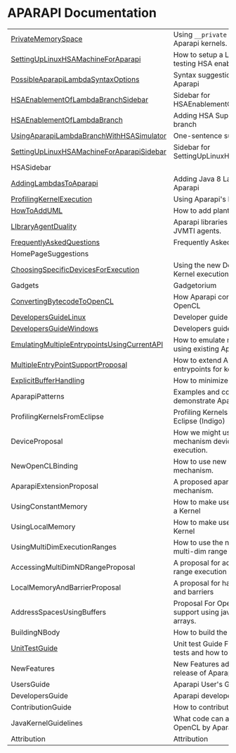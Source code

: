 APARAPI Documentation
======================

| | |
|----------------|------|
| [PrivateMemorySpace](PrivateMemorySpace.md)| Using `__private` memory space in Aparapi kernels. |
| [SettingUpLinuxHSAMachineForAparapi](SettingUpLinuxHSAMachineForAparapi.md) | How to setup a Linux HSA machine for testing HSA enabled Aparapi |
| [PossibleAparapiLambdaSyntaxOptions](PossibleAparapiLambdaSyntaxOptions.md) | Syntax suggestions for HSA enabled Aparapi |
| [HSAEnablementOfLambdaBranchSidebar](HSAEnablementOfLambdaBranchSidebar.md)| Sidebar for HSAEnablementOfLambdaBranchAparapi|
| [HSAEnablementOfLambdaBranch](HSAEnablementOfLambdaBranch.md)	| Adding HSA Support to Aparapi lambda branch	|
| [UsingAparapiLambdaBranchWithHSASimulator](UsingAparapiLambdaBranchWithHSASimulator.md) | One-sentence summary of this page. |
| [SettingUpLinuxHSAMachineForAparapiSidebar](SettingUpLinuxHSAMachineForAparapiSidebar.md) | Sidebar for SettingUpLinuxHSAMachineForAparapi |
| HSASidebar | |
| [AddingLambdasToAparapi](AddingLambdasToAparapi.md) | Adding Java 8 Lambda Support to Aparapi |
| [ProfilingKernelExecution](ProfilingKernelExecution.md) | Using Aparapi's built in profiling APIs |
| [HowToAddUML](HowToAddUML.md) | How to add plantuml docs to wiki pages |
| [LIbraryAgentDuality](LIbraryAgentDuality.md) | Aparapi libraries can now be loaded as JVMTI agents. |
| [FrequentlyAskedQuestions](FrequentlyAskedQuestions.md) | Frequently Asked Questions|
| HomePageSuggestions ||
| [ChoosingSpecificDevicesForExecution](ChoosingSpecificDevicesForExecution.md) | Using the new Device API's to choose Kernel execution on a specific device.	|
| Gadgets | Gadgetorium|
| [ConvertingBytecodeToOpenCL](ConvertingBytecodeToOpenCL.md) | How Aparapi converts bytecode to OpenCL |
| [DevelopersGuideLinux](DevelopersGuideLinux.md) | Developer guide for Linux. |
| [DevelopersGuideWindows](DevelopersGuideWindows.md) | Developers guide for Windows. |
| [EmulatingMultipleEntrypointsUsingCurrentAPI](EmulatingMultipleEntrypointsUsingCurrentAPI.md)	| How to emulate multiple entrypoints using existing Aparapi APIs	|
| [MultipleEntryPointSupportProposal](MultipleEntryPointSupportProposal.md) | How to extend Aparapi to allow multiple entrypoints for kernels	|
| [ExplicitBufferHandling](ExplicitBufferHandling.md) | How to minimize buffer transfers |
| AparapiPatterns | Examples and code fragments to demonstrate Aparapi fetaures. |
| ProfilingKernelsFromEclipse | Profiling Kernels with AMD profiler in Eclipse (Indigo) |
| DeviceProposal | How we might use the extension mechanism devices for general Kernel execution.|
| NewOpenCLBinding | How to use new OpenCL binding mechanism. |
| AparapiExtensionProposal | A proposed aparapi extension mechanism. |
| UsingConstantMemory | How to make use of constant memory in a Kernel |
| UsingLocalMemory | How to make use of local memory in a Kernel |
| UsingMultiDimExecutionRanges | How to use the new Range class (for multi-dim range access) |
| AccessingMultiDimNDRangeProposal | A proposal for accessing multi-dim ND range execution |
| LocalMemoryAndBarrierProposal | A proposal for handling local memory and barriers |
| AddressSpacesUsingBuffers | Proposal For OpenCL address space support using java Buffers instead of arrays.	|
| BuildingNBody | How to build the NBody example.|
| [UnitTestGuide](UnitTestGuide.md) | Unit test Guide Find out how to run Junit tests and how to add new tests. |
| NewFeatures | New Features added to this open source release of Aparapi. |
| UsersGuide | Aparapi User's Guide. |
| DevelopersGuide | Aparapi developers guide. |
| ContributionGuide | How to contribute (bug fix or features). |
| JavaKernelGuidelines | What code can and can't be converted to OpenCL by Aparapi. |
| Attribution | Attribution |
